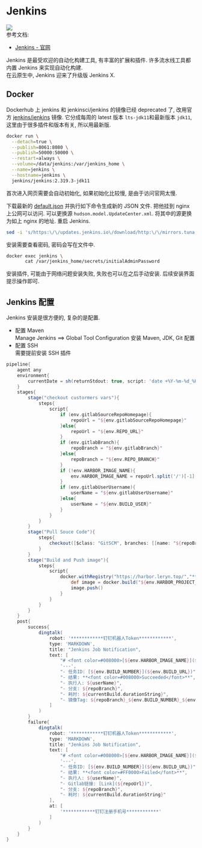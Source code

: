 <a name="ETtiD"></a>
# Jenkins
![](https://www.jenkins.io/images/logos/needs-you/Jenkins_Needs_You-transparent.png#crop=0&crop=0&crop=1&crop=1&height=440&id=eFluQ&originHeight=1226&originWidth=866&originalType=binary&ratio=1&rotation=0&showTitle=false&status=done&style=none&title=&width=311)<br />参考文档:

- [Jenkins - 官网](https://www.jenkins.io/)

Jenkins 是最受欢迎的自动化构建工具, 有丰富的扩展和插件. 许多流水线工具都内置 Jenkins 来实现自动化构建.<br />在云原生中, Jenkins 迎来了升级版 Jenkins X.

<a name="lCMVr"></a>
## Docker

Dockerhub 上 jenkins 和 jenkinsci/jenkins 的镜像已经 deprecated 了, 改用官方 [jenkins/jenkins](https://hub.docker.com/r/jenkins/jenkins) 镜像. 它分成每周的 latest 版本 `lts-jdk11`和最新版本 `jdk11`, 这里由于很多插件和版本有关, 所以用最新版.

```bash
docker run \
  --detach=true \
  --publish=8061:8080 \
  --publish=50000:50000 \
  --restart=always \
  --volume=/data/jenkins:/var/jenkins_home \
  --name=jenkins \
  --hostname=jenkins \
  jenkins/jenkins:2.319.3-jdk11
```

首次进入网页需要会自动初始化, 如果初始化比较慢, 是由于访问官网太慢.

下载最新的 [default.json](https://mirrors.tuna.tsinghua.edu.cn/jenkins/updates/update-center.json) 并执行如下命令生成新的 JSON 文件. 把他挂到 nginx 上公网可以访问. 可以更换源 `hudson.model.UpdateCenter.xml`. 将其中的源更换为如上 nginx 的地址. 重启 Jenkins.
```bash
sed -i 's/https:\/\/updates.jenkins.io\/download/http:\/\/mirrors.tuna.tsinghua.edu.cn\/jenkins/g' /var/lib/jenkins/updates/default.json && sed -i 's/https:\/\/www.google.com/https:\/\/www.baidu.com/g' /var/lib/jenkins/updates/default.json
```
安装需要查看密码, 密码会写在文件中.

```bash
docker exec jenkins \
       cat /var/jenkins_home/secrets/initialAdminPassword
```

安装插件, 可能由于网络问题安装失败, 失败也可以在之后手动安装. 后续安装界面提示操作即可.


<a name="cezoN"></a>
## Jenkins 配置

Jenkins 安装是很方便的, 复杂的是配置.

- 配置 Maven<br />Manage Jenkins ==> Global Tool Configuration 安装 Maven, JDK, Git 配置
- 配置 SSH<br />需要提前安装 SSH 插件


```groovy
pipeline{
    agent any
    environment{
        currentDate = sh(returnStdout: true, script: 'date +%Y-%m-%d_%H-%M-%S').trim()
    }
    stages{
        stage("checkout custormers vars"){
            steps{
                script{
                    if (env.gitlabSourceRepoHomepage){
                        repoUrl = "${env.gitlabSourceRepoHomepage}"
                    }else{
                        repoUrl = "${env.REPO_URL}"
                    }
                    if (env.gitlabBranch){
                        repoBranch = "${env.gitlabBranch}"
                    }else{
                        repoBranch = "${env.REPO_BRANCH}"
                    }
                    if (!env.HARBOR_IMAGE_NAME){
                        env.HARBOR_IMAGE_NAME = repoUrl.split('/')[-1]
                    }
                    if (env.gitlabUserUsername){
                        userName = "${env.gitlabUserUsername}"
                    }else{
                        userName = "${env.BUILD_USER}"
                    }
                }
            }
        }
        stage("Pull Souce Code"){
            steps{
                checkout([$class: "GitSCM", branches: [[name: "${repoBranch}"]], extensions: [], userRemoteConfigs: [[credentialsId: "************GitLab ClientSercet************", url: "${repoUrl}.git"]]])
            }
        }
        stage("Build and Push image"){
            steps{
                script{
                    docker.withRegistry("https://harbor.leryn.top/","************HarborToken************"){
                        def image = docker.build("${env.HARBOR_PROJECT_NAME}/${env.HARBOR_IMAGE_NAME}:${repoBranch}_${env.BUILD_NUMBER}_${env.currentDate}","-f ${env.DOCKERFILE_PATH} .")
                        image.push()
                    }
                }
            }
        }
    }
    post{
        success{
            dingtalk(
                robot: '************钉钉机器人Token************',
                type: 'MARKDOWN',
                title: "Jenkins Job Notification",
                text: [
                    "# <font color=#008000>[${env.HARBOR_IMAGE_NAME}](${repoUrl})</font>",
                    '---',
                    "- 任务ID: [${env.BUILD_NUMBER}](${env.BUILD_URL})",
                    "- 结果: **<font color=#008000>Succeeded</font>**",
                    "- 执行人: ${userName}",
                    "- 分支: ${repoBranch}",
                    "- 耗时: ${currentBuild.durationString}",
                    "- 镜像Tag: ${repoBranch}_${env.BUILD_NUMBER}_${env.currentDate}"
                ]
            )
        }
        failure{
            dingtalk(
                robot: '************钉钉机器人Token************',
                type: 'MARKDOWN',
                title: "Jenkins Job Notification",
                text: [
                    "# <font color=#008000>[${env.HARBOR_IMAGE_NAME}](${repoUrl})</font>",
                    '---',
                    "- 任务ID: [${env.BUILD_NUMBER}](${env.BUILD_URL})",
                    "- 结果: **<font color=#FF0000>Failed</font>**",
                    "- 执行人: ${userName}",
                    "- Gitlab链接: [Link](${repoUrl})",
                    "- 分支: ${repoBranch}",
                    "- 耗时: ${currentBuild.durationString}"
                ],
                at: [
                    '************钉钉注册手机号************'
                ]
            )
        }
    }
}
```
